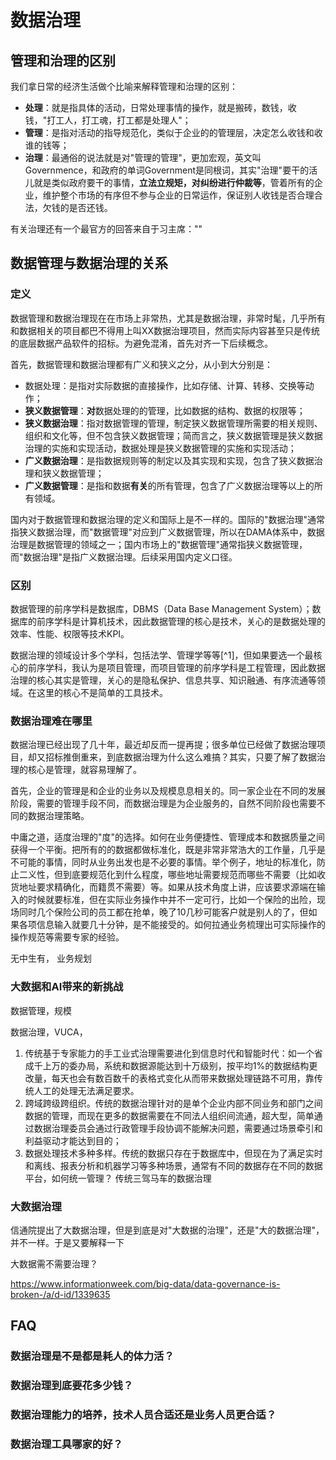 # 数据治理

## 管理和治理的区别

我们拿日常的经济生活做个比喻来解释管理和治理的区别：

* **处理**：就是指具体的活动，日常处理事情的操作，就是搬砖，数钱，收钱，"打工人，打工魂，打工都是处理人"；
* **管理**：是指对活动的指导规范化，类似于企业的的管理层，决定怎么收钱和收谁的钱等；
* **治理**：最通俗的说法就是对"管理的管理"，更加宏观，英文叫Governmence，和政府的单词Government是同根词，其实"治理"要干的活儿就是类似政府要干的事情，**立法立规矩，对纠纷进行仲裁等**，管着所有的企业，维护整个市场的有序但不参与企业的日常运作，保证别人收钱是否合理合法，欠钱的是否还钱。

有关治理还有一个最官方的回答来自于习主席：""

## 数据管理与数据治理的关系
### 定义
数据管理和数据治理现在在市场上非常热，尤其是数据治理，非常时髦，几乎所有和数据相关的项目都巴不得用上叫XX数据治理项目，然而实际内容甚至只是传统的底层数据产品软件的招标。为避免混淆，首先对齐一下后续概念。

首先，数据管理和数据治理都有广义和狭义之分，从小到大分别是：
* 数据处理：是指对实际数据的直接操作，比如存储、计算、转移、交换等动作；
* **狭义数据管理**：**对**数据处理的的管理，比如数据的结构、数据的权限等；
* **狭义数据治理**：指对数据管理的管理，制定狭义数据管理所需要的相关规则、组织和文化等，但不包含狭义数据管理；简而言之，狭义数据管理是狭义数据治理的实施和实现活动，数据处理是狭义数据管理的实施和实现活动；
* **广义数据治理**：是指数据规则等的制定以及其实现和实现，包含了狭义数据治理和狭义数据管理；
* **广义数据管理**：是指和数据**有关**的所有管理，包含了广义数据治理等以上的所有领域。

国内对于数据管理和数据治理的定义和国际上是不一样的。国际的"数据治理"通常指狭义数据治理，而"数据管理"对应到广义数据管理，所以在DAMA体系中，数据治理是数据管理的领域之一；国内市场上的"数据管理"通常指狭义数据管理，而"数据治理"是指广义数据治理。后续采用国内定义口径。

### 区别

数据管理的前序学科是数据库，DBMS（Data Base Management System）；数据库的前序学科是计算机技术，因此数据管理的核心是技术，关心的是数据处理的效率、性能、权限等技术KPI。

数据治理的领域设计多个学科，包括法学、管理学等等[^1]，但如果要选一个最核心的前序学科，我认为是项目管理，而项目管理的前序学科是工程管理，因此数据治理的核心其实是管理，关心的是隐私保护、信息共享、知识融通、有序流通等领域。在这里的核心不是简单的工具技术。

### 数据治理难在哪里

数据治理已经出现了几十年，最近却反而一提再提；很多单位已经做了数据治理项目，却又招标推倒重来，到底数据治理为什么这么难搞？其实，只要了解了数据治理的核心是管理，就容易理解了。

首先，企业的管理是和企业的业务以及规模息息相关的。同一家企业在不同的发展阶段，需要的管理手段不同，而数据治理是为企业服务的，自然不同阶段也需要不同的数据治理策略。

中庸之道，适度治理的"度"的选择。如何在业务便捷性、管理成本和数据质量之间获得一个平衡。把所有的的数据都做标准化，既是非常非常浩大的工作量，几乎是不可能的事情，同时从业务出发也是不必要的事情。举个例子，地址的标准化，防止二义性，但到底要规范化到什么程度，哪些地址需要规范而哪些不需要（比如收货地址要求精确化，而籍贯不需要）等。如果从技术角度上讲，应该要求源端在输入的时候就要标准，但在实际业务操作中并不一定可行，比如一个保险的出险，现场同时几个保险公司的员工都在抢单，晚了10几秒可能客户就是别人的了，但如果各项信息输入就要几十分钟，是不能接受的。如何拉通业务梳理出可实际操作的操作规范等需要专家的经验。

无中生有，
业务规划

### 大数据和AI带来的新挑战

数据管理，规模

数据治理，VUCA，
1. 传统基于专家能力的手工业式治理需要进化到信息时代和智能时代：如一个省成千上万的委办局，系统和数据源能达到十万级别，按平均1%的数据结构更改量，每天也会有数百数千的表格式变化从而带来数据处理链路不可用，靠传统人工的处理无法满足要求。
2. 跨域跨级跨组织。传统的数据治理针对的是单个企业内部不同业务和部门之间数据的管理，而现在更多的数据需要在不同法人组织间流通，超大型，简单通过数据治理委员会通过行政管理手段协调不能解决问题，需要通过场景牵引和利益驱动才能达到目的；
3. 数据处理技术多种多样。传统的数据只存在于数据库中，但现在为了满足实时和离线、报表分析和机器学习等多种场景，通常有不同的数据存在不同的数据平台，如何统一管理？
传统三驾马车的数据治理

### 大数据治理

信通院提出了大数据治理，但是到底是对"大数据的治理"，还是"大的数据治理"，并不一样。于是又要解释一下

大数据需不需要治理？


https://www.informationweek.com/big-data/data-governance-is-broken-/a/d-id/1339635


## FAQ

### 数据治理是不是都是耗人的体力活？

### 数据治理到底要花多少钱？

### 数据治理能力的培养，技术人员合适还是业务人员更合适？

### 数据治理工具哪家的好？





